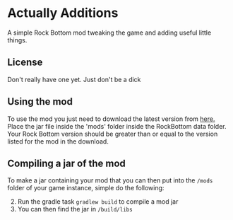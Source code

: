 # Actually Additions
A simple Rock Bottom mod tweaking the game and adding useful little things.

## License
Don't really have one yet. Just don't be a dick

## Using the mod
To use the mod you just need to download the latest version from [here.](https://github.com/AKTheKnight/ActuallyAdditions/releases/latest)
Place the jar file inside the 'mods' folder inside the RockBottom data folder. Your Rock Bottom version should be greater than or equal to the version listed for the mod in the download.


## Compiling a jar of the mod
To make a jar containing your mod that you can then put into the `/mods` folder of your game instance, simple do the following: 

2. Run the gradle task `gradlew build` to compile a mod jar
1. You can then find the jar in `/build/libs`